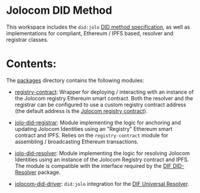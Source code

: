 # Jolocom DID Method
This workspace includes the `did:jolo` [DID method specification](./packages/jolocom-did-method-specification.md),
as well as implementations for compliant, Ethereum / IPFS based, resolver and registrar classes.

# Contents:
The [packages](./packages/) directory contains the following modules:

- [registry-contract](./packages/registry-contract): Wrapper for deploying / interacting with an instance of the Jolocom registry Ethereum smart contract. 
Both the resolver and the registrar can be configured to use a custom registry contract address (the default address is the [Jolocom registry contract](https://rinkeby.etherscan.io/address/0xd4351c3f383d79ba378ed1875275b1e7b960f120#code)\).

- [jolo-did-registrar](./packages/jolo-did-registrar): Module implementing the logic for anchoring and updating Jolocom Identities using an "Registry" Ethereum smart contract and IPFS. 
Relies on the `registry-contract` module for assembling / broadcasting Ethereum transactions.

- [jolo-did-resolver](./packages/jolo-did-resolver): Module implementing the logic for resolving Jolocom Identities using an instance of the Jolocom Registry contract and IPFS. 
The module is compatible with the interface required by the [DIF DID-Resolver](https://github.com/decentralized-identity/did-resolver) package.

- [jolocom-did-driver](./packages/jolocom-did-driver): `did:jolo` integration for the [DIF Universal Resolver](https://github.com/decentralized-identity/universal-resolver).

